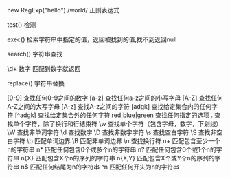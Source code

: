 new RegExp("hello")
/world/
正则表达式

test()  检测

exec()  检索字符串中指定的值，返回被找到的值,找不到返回null

search()  字符串查找

\d+  数字  匹配到数字就返回

replace()  字符串替换

[0-9]   查找任何0-9之间的数字
[a-z]   查找任何a-z之间的小写字母
[A-Z]   查找任何A-Z之间的大写字母
[A-z]   查找A-z之间的字符
[adgk]  查找给定集合内的任何字符
[^adgk] 查找给定集合外的任何字符
red|blue|green  查找任何指定的选项
. 查找单个字符，除了换行和行结束符
\w  查找单个字符（包含字母，数字，下划线）
\W  查找非单词字符
\d  查找数字
\D  查找非数字字符
\s  查找空白字符
\S  查找非空白字符
\b  匹配单词边界
\B  匹配非单词边界
\n  查找换行符
n+  匹配包含至少一个n的字符串
n*  匹配任何包含0个或多个n的字符串
n?  匹配任何包含0个或1个n的字符串
n{X}  匹配包含X个n的序列的字符串
n{X,Y}  匹配包含X个或Y个n的序列的字符串
n$  匹配任何结尾为n的字符串
^n  匹配任何开头为n的字符串